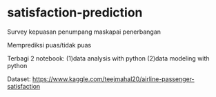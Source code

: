 # satisfaction-prediction

Survey kepuasan penumpang maskapai penerbangan 

Memprediksi puas/tidak puas 

Terbagi 2 notebook: (1)data analysis with python
                    (2)data modeling with python


Dataset: https://www.kaggle.com/teejmahal20/airline-passenger-satisfaction
